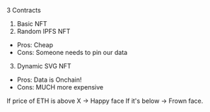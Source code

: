 3 Contracts

1. Basic NFT 
2. Random IPFS NFT
- Pros: Cheap
- Cons: Someone needs to pin our data

3. Dynamic SVG NFT
- Pros: Data is Onchain!
- Cons: MUCH more expensive

If price of ETH is above X -> Happy face
If it's below -> Frown face.
